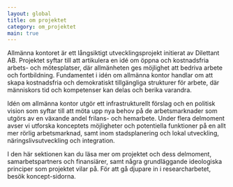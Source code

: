 ```yaml
---
layout: global
title: om projektet
category: om_projektet
main: true
---
```


Allmänna kontoret är ett långsiktigt utvecklingsprojekt initierat av Dilettant AB. Projektet syftar till att artikulera en idé om öppna och kostnadsfria arbets- och mötesplatser, där allmänheten ges möjlighet att bedriva arbete och fortbildning. Fundamentet i idén om allmänna kontor handlar om att skapa kostnadsfria och demokratiskt tillgängliga strukturer för arbete, där människors tid och kompetenser kan delas och berika varandra.

Idén om allmänna kontor utgör ett infrastrukturellt förslag och en politisk vision som syftar till att möta upp nya behov på de arbetsmarknader som utgörs av en växande andel frilans- och hemarbete. Under flera delmoment avser vi utforska konceptets möjligheter och potentiella funktioner på en allt mer rörlig arbetsmarknad, samt inom stadsplanering och lokal utveckling, näringslivsutveckling och integration.

I den här sektionen kan du läsa mer om projektet och dess delmoment, samarbetspartners och finansiärer, samt några grundläggande ideologiska principer som projektet vilar på. För att gå djupare in i researcharbetet, besök koncept-sidorna.
